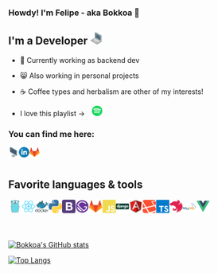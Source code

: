 ### Howdy! I'm Felipe - aka Bokkoa 🤠


## I'm a Developer  <img src="images/laptop.png" width="25"/>

- 🦈 Currently working as backend dev
- 😸 Also working in personal projects
- ☕️ Coffee types and herbalism are other of my interests!

- I love this playlist ->
[<img alt="spotify" style="margin-left: 10px" width="21px" src="images/spotify.png" />][spotifyplaylist]


### You can find me here:

[<img align="left" alt="bokkoa.github.io/FCReloaded/" width="21px" src="images/monitor.png" />][website]

[<img align="left" alt="bokkoa | linkedin" width="21px" src="images/linkedin.png" />][linkedin]

[<img align="left" alt="bokkoa | gitlab" width="21px" src="images/gitlab.png" />][gitlab]

<br />
<br />

## Favorite languages & tools
<img align="left" alt="golang" width="27px" src="images/golang.png" />
<img align="left" alt="react" width="27px" src="images/react.png" />
<img align="left" alt="docker" width="27px" src="images/docker.png" />
<img align="left" alt="python" width="27px" src="images/python.png" />
<img align="left" alt="bootstrap" width="27px" src="images/bootstrap.png" />
<img align="left" alt="gatsby" width="27px" src="images/gatsby.png" />
<img align="left" alt="gitlab" width="27px" src="images/gitlab.png" />
<img align="left" alt="js" width="27px" src="images/js.png" />
<img align="left" alt="django" width="27px" src="images/django.png" />
<img align="left" alt="angular" width="27px" src="images/angular.png" />
<img align="left" alt="laravel" width="27px" src="images/laravel.png" />
<img align="left" alt="typescript" width="27px" src="images/typescript.png" />
<img align="left" alt="nest" width="27px" src="images/nest.png" />
<img align="left" alt="mysql" width="27px" src="images/mysql.png" />
<img align="left" alt="vue" width="27px" src="images/vue.png" />

<br />
<br />
<br />
<br />

[![Bokkoa's GitHub stats](https://github-readme-stats.vercel.app/api?username=Bokkoa&show_icons=true&theme=radical)](https://github.com/Bokkoa/github-readme-stats)

[![Top Langs](https://github-readme-stats.vercel.app/api/top-langs/?username=Bokkoa&show_icons=true&theme=radical)](https://github.com/Bokkoa/github-readme-stats)


[website]:https://bokkoa.github.io/FCReloaded/
[linkedin]:https://www.linkedin.com/in/bokkoa/
[gitlab]:https://gitlab.com/Bokkoa
[spotifyplaylist]:https://open.spotify.com/playlist/1Hf9QiYoODGHXZupYyzEQt?si=2a3626494bfb40f9